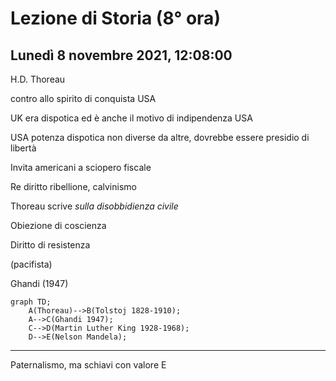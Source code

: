 # Lezione di Storia (8° ora)
## Lunedì 8 novembre 2021, 12:08:00

H.D. Thoreau

contro allo spirito di conquista USA


UK era dispotica ed è anche il motivo di indipendenza USA

USA potenza dispotica non diverse da altre, dovrebbe essere presidio di libertà

Invita americani a sciopero fiscale

Re diritto ribellione, calvinismo

Thoreau scrive _sulla disobbidienza civile_

Obiezione di coscienza

Diritto di resistenza

(pacifista)

Ghandi (1947)

```mermaid
graph TD;
    A(Thoreau)-->B(Tolstoj 1828-1910);
    A-->C(Ghandi 1947);
    C-->D(Martin Luther King 1928-1968);
    D-->E(Nelson Mandela);
```


---

Paternalismo, ma schiavi con valore E
<!--stackedit_data:
eyJoaXN0b3J5IjpbLTExMzY3MzkyNzhdfQ==
-->